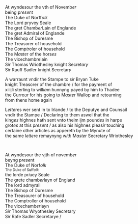 ---
---
<div>

<div>
      <p>
		At wyndeso<i>ur</i> the vth of Novemb<i>er</i>
		<br />being p<i>rese</i>nt
		<br />The Duke of Norff<i>olk</i>
		<br />The Lord pryvey Seale
		<br />The gret Chamb<i>er</i>Lain of Englande
		<br />The gret Admiral of Englande
		<br />The Bishop of Duresme
		<br />The Treasorer of household
		<br />The Comp<i>tro</i>ler of household
		<br />The M<i>aste</i>r of the hors<i>es</i>
		<br />The vicechambrelain
		<br />S<i>ir</i> Thomas Wriothesley knight Secret<i>ary</i>
		<br />S<i>ir</i> Rauff Sadler knight Secretar<i>y</i>
	</p>
      <p>
		A warraunt vndir the Stampe to s<i>ir</i> Bryan Tuke
		<br />knight Treasorer of the chambre / for the payment of
		<br />xiiijli sterling to will<i>ia</i>m hunnyng payed by him to Thadee
		<br />the Curro<i>ur</i> for his going to M<i>aste</i>r Wallop and retourning
		<br />from thens home again
	</p>
      <p>
		L<i>ette</i>res wer sent in to Irlande / to the Deputye and Counsail
		<br />vndir the Stampe / Declaring to them aswel that the
		<br />king<i>es</i> highnes hath sent vnto theim ijm pound<i>es</i> in harpe
		<br />grot<i>es</i> at this p<i>rese</i>nt / as also his highnes pleas<i>ir</i> touching
		<br />certaine other articles as appereth by the Mynute of
		<br />the same l<i>ette</i>re remaynyng w<i>i</i>t<i>h</i> M<i>aste</i>r Secretary Wriothesley
	</p>
<br /></div>
   <div>
      <p>
		At wyndesour the vjth of novemb<i>er</i>
		<br />beyng p<i>rese</i>nt
		<br />The Duke of Norf<i>olk</i>
		<br /><sup>The Duke of Suff<i>olk</i></sup>
		<br />the lorde p<i>ri</i>uey Seale
		<br />The grete chamb<i>er</i>layn of England
		<br />The lord admyrall
		<br />The Bishop of Duresme
		<br />The Treasourer of household
		<br />The Comptroller of household
		<br />The vicechamb<i>er</i>layn
		<br />S<i>ir</i> Thomas Wryothesley Secretary
		<br />S<i>ir</i> Rafe Sadler Secretarye /
	</p>
	</div></div>